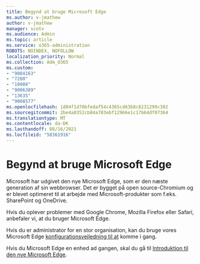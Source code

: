 ```yaml
---
title: Begynd at bruge Microsoft Edge
ms.author: v-jmathew
author: v-jmathew
manager: scotv
ms.audience: Admin
ms.topic: article
ms.service: o365-administration
ROBOTS: NOINDEX, NOFOLLOW
localization_priority: Normal
ms.collection: Adm_O365
ms.custom:
- "9004163"
- "7280"
- "10908"
- "9006389"
- "13635"
- "9008577"
ms.openlocfilehash: 1d04f1d70bfedaf54c4365cd63b8c8231299c302
ms.sourcegitcommit: 2be4a0352cb84a703ebf12966e1c17b64df07364
ms.translationtype: MT
ms.contentlocale: da-DK
ms.lasthandoff: 08/16/2021
ms.locfileid: "58361916"
---
```

# <a name="start-using-microsoft-edge"></a>Begynd at bruge Microsoft Edge

Microsoft har udgivet den nye Microsoft Edge, som er den næste generation af sin webbrowser. Det er bygget på open source-Chromium og er blevet optimeret til at arbejde med Microsoft-produkter som f.eks. SharePoint og OneDrive.

Hvis du oplever problemer med Google Chrome, Mozilla Firefox eller Safari, anbefaler vi, at du bruger Microsoft Edge.

Hvis du er administrator for en stor organisation, kan du bruge vores Microsoft Edge [konfigurationsvejledning til at](https://go.microsoft.com/fwlink/?linkid=2142423) komme i gang.

Hvis du Microsoft Edge en enhed ad gangen, skal du gå til [Introduktion til den nye Microsoft Edge](https://go.microsoft.com/fwlink/?linkid=2141049).
